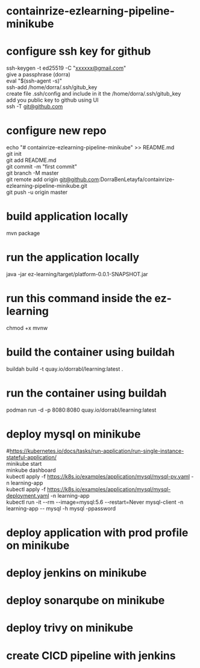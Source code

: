 # containrize-ezlearning-pipeline-minikube
# configure ssh key for github 
ssh-keygen -t ed25519 -C "xxxxxx@gmail.com"  
give a passphrase (dorra)  
eval "$(ssh-agent -s)"  
ssh-add /home/dorra/.ssh/gitub_key  
create file .ssh/config and include in it the /home/dorra/.ssh/gitub_key   
add you public key to github using UI  
ssh -T git@github.com  
# configure new repo
echo "# containrize-ezlearning-pipeline-minikube" >> README.md  
git init  
git add README.md  
git commit -m "first commit"  
git branch -M master  
git remote add origin git@github.com:DorraBenLetayfa/containrize-ezlearning-pipeline-minikube.git  
git push -u origin master  
# build application locally 
mvn package
# run the application locally
java -jar ez-learning/target/platform-0.0.1-SNAPSHOT.jar
# run this command inside the ez-learning
chmod +x mvnw
# build the container using buildah
buildah build -t quay.io/dorrabl/learning:latest .
# run the container using buildah
podman run -d -p 8080:8080 quay.io/dorrabl/learning:latest
# deploy mysql on minikube
#https://kubernetes.io/docs/tasks/run-application/run-single-instance-stateful-application/  
minikube start   
minkube dashboard  
kubectl apply -f https://k8s.io/examples/application/mysql/mysql-pv.yaml -n learning-app  
kubectl apply -f https://k8s.io/examples/application/mysql/mysql-deployment.yaml -n learning-app  
kubectl run -it --rm --image=mysql:5.6 --restart=Never mysql-client -n learning-app -- mysql -h mysql -ppassword  
# deploy application with prod profile on minikube
# deploy jenkins on minikube
# deploy sonarqube on minikube
# deploy trivy on minikube
# create CICD pipeline with jenkins 